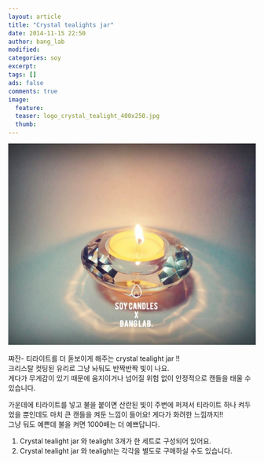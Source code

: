 ```yaml
---
layout: article
title: "Crystal tealights jar"
date: 2014-11-15 22:50
author: bang_lab
modified:
categories: soy
excerpt: 
tags: []
ads: false
comments: true
image:
  feature: 
  teaser: logo_crystal_tealight_400x250.jpg
  thumb:
---
```


![Crystal tealights jar](/images/logo_crystal_tealight.jpg)


쨔잔- 티라이트를 더 돋보이게 해주는 crystal tealight jar !!   
크리스탈 컷팅된 유리로 그냥 놔둬도 반짝반짝 빛이 나요.   
게다가 무게감이 있기 때문에 움지이거나 넘어질 위험 없이 안정적으로 캔들을 태울 수 있습니다.   

가운데에 티라이트를 넣고 불을 붙이면 산란된 빛이 주변에 퍼져서 티라이트 하나 켜두었을 뿐인데도 마치 큰 캔들을 켜둔 느낌이 들어요! 게다가 화려한 느낌까지!!  
그냥 둬도 예쁜데 불을 켜면 1000배는 더 예쁘답니다.  

1. Crystal tealight jar 와 tealight 3개가 한 세트로 구성되어 있어요.  
2. Crystal tealight jar 와 tealight는 각각을 별도로 구매하실 수도 있습니다.  
